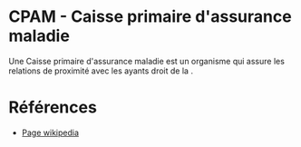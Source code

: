 # CPAM - Caisse primaire d'assurance maladie
<!-- SPDX-License-Identifier: MPL-2.0 -->

Une Caisse primaire d'assurance maladie est un organisme qui assure les relations de proximité avec les ayants droit de la <link-previewer href="Cnam.html" text="CNAM" preview-title="CNAM - Caisse nationale de l’assurance maladie" preview-text="La Caisse nationale de l’assurance maladie est la « tête de réseau » opérationnelle du régime d’assurance maladie obligatoire en France. " />. 

# Références

- [Page wikipedia](https://fr.wikipedia.org/wiki/Caisse_primaire_d%27assurance_maladie)
